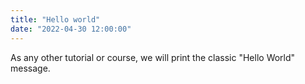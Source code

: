 ```yaml
---
title: "Hello world"
date: "2022-04-30 12:00:00"
---
```


As any other tutorial or course, we will print the classic "Hello World" message.
